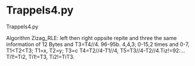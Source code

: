 # Trappels4.py
Trappels4.py

Algorithm Zizag_RLE:
left then right oppsite repite and three the same information of 12 Bytes and T3=T4//4. 96-95b. 4,4,3; 0-15,2 times and 0-7, T1<T2<T3; T1=x, T2=y; T3=c
T4=T2//4-T1//4, T5=T3//4-T2//4.Tiz!=92:...
Ti1!=Ti2, Ti1!=T3, Ti2!=TiT3.


